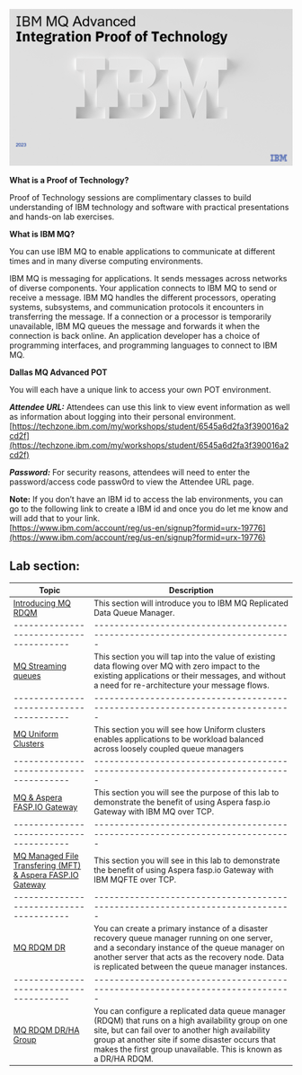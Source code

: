![](images\image1a.png)

**What is a Proof of Technology?**

Proof of Technology sessions are complimentary classes to build
understanding of IBM technology and software with practical
presentations and hands-on lab exercises. 

**What is IBM MQ?**

You can use IBM MQ to enable applications to communicate at different times and in many diverse computing environments.

IBM MQ is messaging for applications. It sends messages across networks of diverse components. Your application connects to IBM MQ to send or receive a message. IBM MQ handles the different processors, operating systems, subsystems, and communication protocols it encounters in transferring the message. If a connection or a processor is temporarily unavailable, IBM MQ queues the message and forwards it when the connection is back online.
An application developer has a choice of programming interfaces, and programming languages to connect to IBM MQ.

**Dallas MQ Advanced POT**

You will each have a unique link to access your own POT environment.   

***Attendee URL:***
Attendees can use this link to view event information as well as information about logging into their personal environment.
[https://techzone.ibm.com/my/workshops/student/6545a6d2fa3f390016a2cd2f](https://techzone.ibm.com/my/workshops/student/6545a6d2fa3f390016a2cd2f)

***Password:***
For security reasons, attendees will need to enter the password/access code passw0rd to view the Attendee URL page.

**Note:**
If you don’t have an IBM id to access the lab environments, you can go to the following link to create a IBM id and once you do let me know and will add that to your link.<br>
[https://www.ibm.com/account/reg/us-en/signup?formid=urx-19776](https://www.ibm.com/account/reg/us-en/signup?formid=urx-19776)
 


## Lab section:

|  Topic                                | Description                                                                
|---------------------------------------|-----------------------------------------------------------------------------|
| [Introducing MQ RDQM](HA-intro/index.md)          | This section will introduce you to IBM MQ Replicated Data Queue Manager.  
|---------------------------------------|-----------------------------------------------------------------------------|   
| [MQ Streaming queues](StreamQ/README.md)         | This section you will tap into the value of existing data flowing over MQ with zero impact to the existing applications or their messages, and without a need for re-architecture your message flows.
|---------------------------------------|-----------------------------------------------------------------------------|     
| [MQ Uniform Clusters](Uniform/README.md)         | This section you will see how Uniform clusters enables applications to be workload balanced across loosely coupled queue managers  
|---------------------------------------|-----------------------------------------------------------------------------|  
| [MQ & Aspera FASP.IO Gateway](Faspio/index.md)       | This section you will see the purpose of this lab to demonstrate the benefit of using Aspera fasp.io Gateway with IBM MQ over TCP.  
|---------------------------------------|-----------------------------------------------------------------------------|
| [MQ Managed File Transfering (MFT) & Aspera FASP.IO Gateway](MFTFaspio/index.md)       | This section you will see in this lab to demonstrate the benefit of using Aspera fasp.io Gateway with IBM MQFTE over TCP.  
|---------------------------------------|-----------------------------------------------------------------------------|   
| [MQ RDQM DR](DR/index.md)          | You can create a primary instance of a disaster recovery queue manager running on one server, and a secondary instance of the queue manager on another server that acts as the recovery node. Data is replicated between the queue manager instances.
|---------------------------------------|-----------------------------------------------------------------------------|
| [MQ RDQM DR/HA Group](DR_HA_group/index.md)          | You can configure a replicated data queue manager (RDQM) that runs on a high availability group on one site, but can fail over to another high availability group at another site if some disaster occurs that makes the first group unavailable. This is known as a DR/HA RDQM.



<!--- <[MQ Uniform Clusters](Uniform/README.md > --> 
<!--- <[ACE Toolkit Labs](ACE-toolkit-labs/index.md) > -->
<!--- <[Event Endpoint Labs](Event_EndPoint/index.md) > -->
<!--- <[Aspera Labs](Aspera/index.md) > -->
